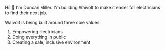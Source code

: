 Hi! 👋 I'm Duncan Miller. I'm building Waivolt to make it easier for electricians to find their next job.

Waivolt is being built around three core values:

1. Empowering electricians
1. Doing everything in public
1. Creating a safe, inclusive environment
